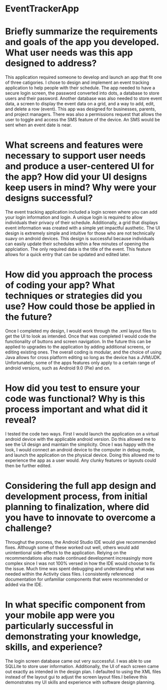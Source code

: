 # EventTrackerApp

# Briefly summarize the requirements and goals of the app you developed. What user needs was this app designed to address?
This application required someone to develop and launch an app that fit one of three catigories. I chose to design and implement an event tracking application to help people with their schedule. The app needed to have a secure login screen, the password converted into dots, a database to store users and their password. Another database was also needed to store event data, a screen to display the event data on a grid, and a way to add, edit, and delete a row (event). This app was designed for businesses, parents, and project managers. There was also a permissions request that allows the user to toggle and access the SMS feature of the device. An SMS would be sent when an event date is near.
# What screens and features were necessary to support user needs and produce a user-centered UI for the app? How did your UI designs keep users in mind? Why were your designs successful?
The event tracking application included a login screen where you can add your login information and login. A unique login is required to allow individuals their privacy of their schedule. Additionally, a grid that displays event information was created with a simple yet impactful austhetic. The UI design is extremely simple and intuitive for those who are not technically suavy on android devices. This design is successful because individuals can easily update their schedules within a few minutes of opening the applciation. The only required data is the title of the event. This feature allows for a quick entry that can be updated and edited later.
# How did you approach the process of coding your app? What techniques or strategies did you use? How could those be applied in the future?
Once I completed my design, I would work through the .xml layout files to get the UI to look as intended. Once that was completed I would code the functionality of buttons and screen navigation. In the future this can be applied to upgrades to the application by adding additional screens, or editing existing ones. The overall coding is modular, and the choice of using Java allows for cross platform editing so long as the device has a JVM/JDK. Unfortunately, some of the apps features only apply to a certain range of android versions, such as Android 9.0 (Pie) and on.
# How did you test to ensure your code was functional? Why is this process important and what did it reveal?
I tested the code two ways. First I would launch the application on a virtual android device with the applicable android version. Do this allowed me to see the UI design and maintain the simplicity. Once I was happy with the look, I would connect an android device to the computer in debug mode, and launch the application on the physical device. Doing this allowed me to experience the app as a user would. Any clunky features or layouts could then be further edited.
# Considering the full app design and development process, from initial planning to finalization, where did you have to innovate to overcome a challenge?
Throughut the process, the Android Studio IDE would give recommended fixes. Although some of these worked out well, others would add unintentional side-effects to the application. Relying on the recommendations also made continued development increasingly more complex since I was not 100% versed in how the IDE would choose to fix the issue. Much time was spent debugging and understanding what was needed within the Activity class files. I consistently referenced documentation for unfamiliar components that were recommended or added via the IDE. 
# In what specific component from your mobile app were you particularly successful in demonstrating your knowledge, skills, and experience?
The login screen database came out very successful. I was able to use SQLLite to store user information. Additionally, the UI of each screen came out exactly as intended in the design plan. I defaulted to using the XML files instead of the layout gui to adjust the screen layout files.I believe this demonstrates my UI skills and experience with software design planning.
